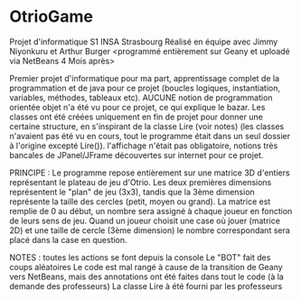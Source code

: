 # OtrioGame
Projet d'informatique S1 INSA Strasbourg
Réalisé en équipe avec Jimmy Niyonkuru et Arthur Burger
<programmé entièrement sur Geany et uploadé via NetBeans 4 Mois après>

Premier projet d'informatique pour ma part,
apprentissage complet de la programmation et de java pour ce projet (boucles logiques, instantiation, variables, méthodes, tableaux etc).
AUCUNE notion de programmation orientée objet n'a été vu pour ce projet, ce qui explique le bazar.
Les classes ont été créées uniquement en fin de projet pour donner une certaine structure, en s'inspirant de la classe Lire (voir notes) (les classes n'avaient pas été vu en cours, tout le programme était dans un seul dossier à l'origine excepté Lire()).
l'affichage n'était pas obligatoire, notions très bancales de JPanel/JFrame découvertes sur internet pour ce projet.

PRINCIPE :
  Le programme repose entièrement sur une matrice 3D d'entiers représentant le plateau de jeu d'Otrio. Les deux premières dimensions représentent le "plan" de jeu (3x3), tandis que la 3ème dimension représente la taille des cercles (petit, moyen ou grand).
  La matrice est remplie de 0 au début, un nombre sera assigné à chaque joueur en fonction de leurs sens de jeu. Quand un joueur choisit une case où jouer (matrice 2D) et une taille de cercle (3ème dimension) le nombre correspondant sera placé dans la case en question.

NOTES :
  toutes les actions se font depuis la console
  Le "BOT" fait des coups aléatoires
  Le code est mal rangé à cause de la transition de Geany vers NetBeans, mais des annotations ont été faites dans tout le code (à la demande des professeurs)
  La classe Lire à été fourni par les professeurs
